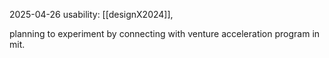 2025-04-26
usability: [[designX2024]], 

planning to experiment by connecting with venture acceleration program in mit.